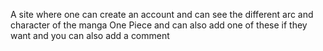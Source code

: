 A site where one can create an account and can see the different arc and character of the manga One Piece and can also add one of these if they want and you can also add a comment
